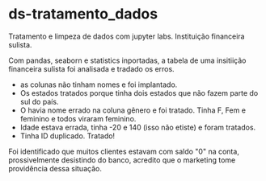 # ds-tratamento_dados
Tratamento e limpeza de dados com jupyter labs. Instituição financeira sulista.

Com pandas, seaborn e statistics inportadas, a tabela de uma insitiição financeira sulista foi analisada e tradado os erros.
 - as colunas não tinham nomes e foi implantado.
 - Os estados tratados porque tinha dois estados que não fazem parte do sul do país.
 - O havia nome errado na coluna gênero e foi tratado. Tinha F, Fem e feminino e todos viraram feminino.
 - Idade estava errada, tinha -20 e 140 (isso não etiste) e foram tratados.
 - Tinha ID duplicado. Tratado!
 
 Foi identificado que muitos clientes estavam com saldo "0" na conta, prossivelmente desistindo do banco, acredito que o marketing tome providência dessa situação.
 

